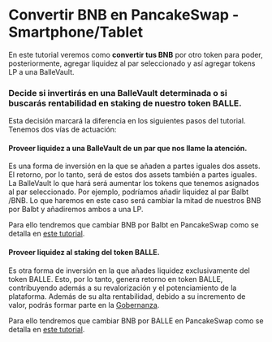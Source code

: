 # Convertir BNB en PancakeSwap - Smartphone/Tablet

En este tutorial veremos como **convertir tus BNB** por otro token para poder, posteriormente, agregar liquidez al par seleccionado y así agregar tokens LP a una BalleVault.



### Decide si invertirás en una BalleVault determinada o si buscarás rentabilidad en staking de nuestro token BALLE.

Esta decisión marcará la diferencia en los siguientes pasos del tutorial. Tenemos dos vías de actuación:



#### Proveer liquidez a una BalleVault de un par que nos llame la atención.

Es una forma de inversión en la que se añaden a partes iguales dos assets. El retorno, por lo tanto, será de estos dos assets también a partes iguales. La BalleVault lo que hará será aumentar los tokens que tenemos asignados al par seleccionado. Por ejemplo, podríamos añadir liquidez al par Balbt /BNB. Lo que haremos en este caso será cambiar la mitad de nuestros BNB por Balbt y añadiremos ambos a una LP. 

Para ello tendremos que cambiar BNB por Balbt en PancakeSwap como se detalla en [este tutorial](como-comprar-el-token-balle.md).



#### Proveer liquidez al staking del token BALLE.

Es otra forma de inversión en la que añades liquidez exclusivamente del token BALLE. Esto, por lo tanto, genera retorno en token BALLE, contribuyendo además a su revalorización y el potenciamiento de la plataforma. Además de su alta rentabilidad, debido a su incremento de valor, podrás formar parte en la [Gobernanza](../../../../bloque-tecnico/gobernanza.md). 

Para ello tendremos que cambiar BNB por BALLE en PancakeSwap como se detalla en [este tutorial](convertir-bnb-por-otro-token-en-pancakeswap-smartphone-tablet.md).







